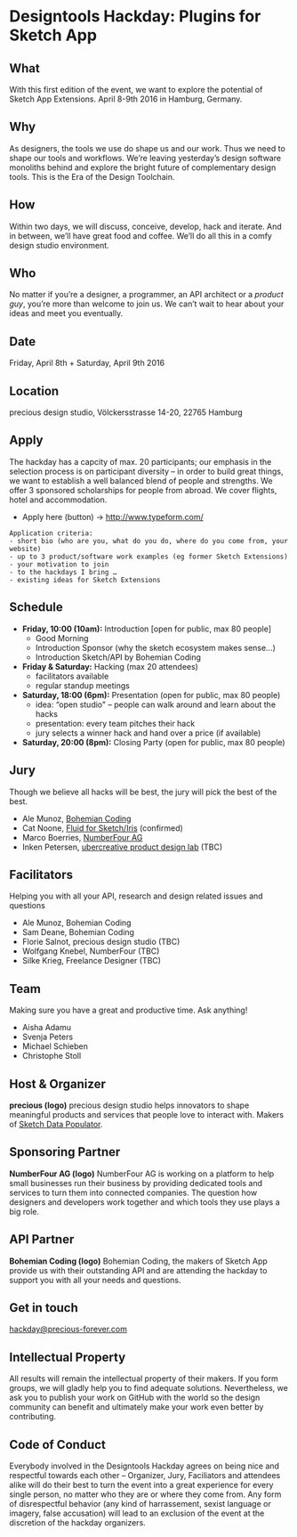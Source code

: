 # Designtools Hackday: Plugins for Sketch App

## What
With this first edition of the event, we want to explore the potential of Sketch App Extensions. April 8-9th 2016 in Hamburg, Germany.

## Why
As designers, the tools we use do shape us and our work. Thus we need to shape our tools and workflows. We’re leaving yesterday’s design software monoliths behind and explore the bright future of complementary design tools. This is the Era of the Design Toolchain.

## How
Within two days, we will discuss, conceive, develop, hack and iterate. And in between, we’ll have great food and coffee. We’ll do all this in a comfy design studio environment.

## Who
No matter if you’re a designer, a programmer, an API architect or a _product guy_, you’re more than welcome to join us. We can’t wait to hear about your ideas and meet you eventually.

## Date
Friday, April 8th + Saturday, April 9th 2016

## Location
precious design studio, Völckersstrasse 14-20, 22765 Hamburg

## Apply
The hackday has a capcity of max. 20 participants; our emphasis in the selection process is on participant diversity – in order to build great things, we want to establish a well balanced blend of people and strengths. We offer 3 sponsored scholarships for people from abroad. We cover flights, hotel and accommodation.
- Apply here (button) -> http://www.typeform.com/

```
Application criteria:
- short bio (who are you, what do you do, where do you come from, your website)
- up to 3 product/software work examples (eg former Sketch Extensions)
- your motivation to join
- to the hackdays I bring …
- existing ideas for Sketch Extensions
```

## Schedule
- **Friday, 10:00 (10am):** Introduction [open for public, max 80 people]
  - Good Morning
  - Introduction Sponsor (why the sketch ecosystem makes sense…)
  - Introduction Sketch/API by Bohemian Coding
- **Friday & Saturday:** Hacking (max 20 attendees)
  - facilitators available
  - regular standup meetings
- **Saturday, 18:00 (6pm):** Presentation (open for public, max 80 people)
  - idea: “open studio" – people can walk around and learn about the hacks
  - presentation: every team pitches their hack
  - jury selects a winner hack and hand over a price (if available)
- **Saturday, 20:00 (8pm):** Closing Party (open for public, max 80 people)

## Jury
Though we believe all hacks will be best, the jury will pick the best of the best.
- Ale Munoz, [Bohemian Coding](http://www.sketchapp.com/)
- Cat Noone, [Fluid for Sketch/Iris](http://heyimcat.com/) (confirmed)
- Marco Boerries, [NumberFour AG](http://www.numberfour.eu/)
- Inken Petersen, [ubercreative product design lab](http://ubercreative.me/) (TBC)

## Facilitators
Helping you with all your API, research and design related issues and questions
- Ale Munoz, Bohemian Coding
- Sam Deane, Bohemian Coding
- Florie Salnot, precious design studio (TBC)
- Wolfgang Knebel, NumberFour (TBC)
- Silke Krieg, Freelance Designer (TBC)

## Team
Making sure you have a great and productive time. Ask anything!
- Aisha Adamu
- Svenja Peters
- Michael Schieben
- Christophe Stoll

## Host & Organizer
**precious (logo)**
precious design studio helps innovators to shape meaningful products and services that people love to interact with. Makers of [Sketch Data Populator](https://github.com/preciousforever/sketch-data-populator).

## Sponsoring Partner
**NumberFour AG (logo)**
NumberFour AG is working on a platform to help small businesses run their business by providing dedicated tools and services to turn them into connected companies. The question how designers and developers work together and which tools they use plays a big role.

## API Partner
**Bohemian Coding (logo)**
Bohemian Coding, the makers of Sketch App provide us with their outstanding API and are attending the hackday to support you with all your needs and questions.

## Get in touch
hackday@precious-forever.com

## Intellectual Property 
All results will remain the intellectual property of their makers. If you form groups, we will gladly help you to find adequate solutions. Nevertheless, we ask you to publish your work on GitHub with the world so the design community can benefit and ultimately make your work even better by contributing.

## Code of Conduct
Everybody involved in the Designtools Hackday agrees on being nice and respectful towards each other – Organizer, Jury, Faciliators and attendees alike will do their best to turn the event into a great experience for every single person, no matter who they are or where they come from. Any form of disrespectful behavior (any kind of harrassement, sexist language or imagery, false accusation) will lead to an exclusion of the event at the discretion of the hackday organizers.
